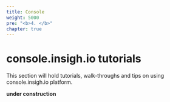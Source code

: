 ```yaml
---
title: Console
weight: 5000
pre: "<b>4. </b>"
chapter: true
---
```


# console.insigh.io tutorials

This section will hold tutorials, walk-throughs and tips on using console.insigh.io platform.

**under construction**
